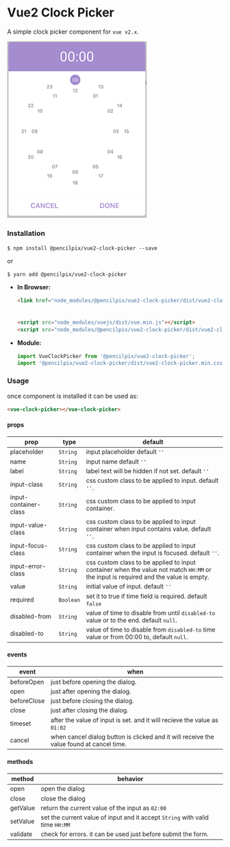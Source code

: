 # Vue2 Clock Picker

A simple clock picker component for `vue v2.x`.


![Screenshot](./screenshot.png)

### Installation

```
$ npm install @pencilpix/vue2-clock-picker --save
```
or

```
$ yarn add @pencilpix/vue2-clock-picker
```

  - __In Browser:__

    ```html
    <link href="node_modules/@pencilpix/vue2-clock-picker/dist/vue2-clock-picker.min.css"/>


    <script src="node_modules/vuejs/dist/vue.min.js"></script>
    <script src="node_modules/@pencilpix/vue2-clock-picker/dist/vue2-clock-picker.min.js">
    ```

  - __Module:__
      ```js
      import VueClockPicker from '@pencilpix/vue2-clock-picker';
      import '@pencilpix/vue2-clock-picker/dist/vue2-clock-picker.min.css';
      ```


### Usage

once component is installed it can be used as:

```html
<vue-clock-picker></vue-clock-picker>
```


#### props

prop           | type         | default
---------------|--------------|-------------
placeholder    | `String`     | input placeholder default `''`
name           | `String`     | input name default `''`
label          | `String`     | label text will be hidden if not set. default `''`
input-class    | `String`     | css custom class to be applied to input. default `''`.
input-container-class | `String`| css custom class to be applied to input container.
input-value-class | `String`| css custom class to be applied to input container when input contains value. default `''`.
input-focus-class | `String` | css custom class to be applied to input container when the input is focused. default `''`.
input-error-class | `String` | css custom class to be applied to input container when the value not match `HH:MM` or the input is required and the value is empty.
value                 | `String` | initial value of input. default `''`
required              | `Boolean` | set it to true if time field is required. default `false`
disabled-from         | `String` | value of time to disable from until `disabled-to` value or to the end. default `null`.
disabled-to           | `String` | value of time to disable from `disabled-to` time value or from 00:00 to, default `null`.



#### events

event           | when
----------------|--------------
beforeOpen      | just before opening the dialog.
open            | just after opening the dialog.
beforeClose     | just before closing the dialog.
close           | just after closing the dialog.
timeset         | after the value of input is set. and it will recieve the value as `01:02`
cancel          | when cancel dialog button is clicked and it will receive the value found at cancel time.




#### methods

method     | behavior
-----------|-----------
open       | open the dialog
close      | close the dialog
getValue   | return the current value of the input as `02:00`
setValue   | set the current value of input and it accept `String` with valid time `HH:MM`
validate   | check for errors. it can be used just before submit the form.

